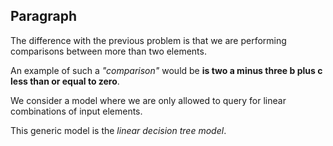 ## Paragraph

The difference with the previous problem is that we are performing
comparisons between more than two elements.

An example of such a *"comparison"* would be **is two a minus three b plus c
less than or equal to zero**.

We consider a model where we are only allowed to query for linear combinations
of input elements.

This generic model is the *linear decision tree model*.
